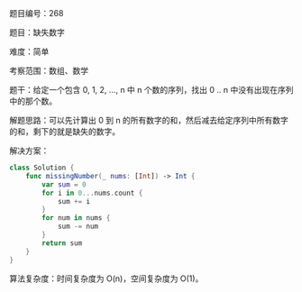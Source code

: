 题目编号：268

题目：缺失数字

难度：简单

考察范围：数组、数学

题干：给定一个包含 0, 1, 2, ..., n 中 n 个数的序列，找出 0 .. n 中没有出现在序列中的那个数。

解题思路：可以先计算出 0 到 n 的所有数字的和，然后减去给定序列中所有数字的和，剩下的就是缺失的数字。

解决方案：

```swift
class Solution {
    func missingNumber(_ nums: [Int]) -> Int {
        var sum = 0
        for i in 0...nums.count {
            sum += i
        }
        for num in nums {
            sum -= num
        }
        return sum
    }
}
```

算法复杂度：时间复杂度为 O(n)，空间复杂度为 O(1)。